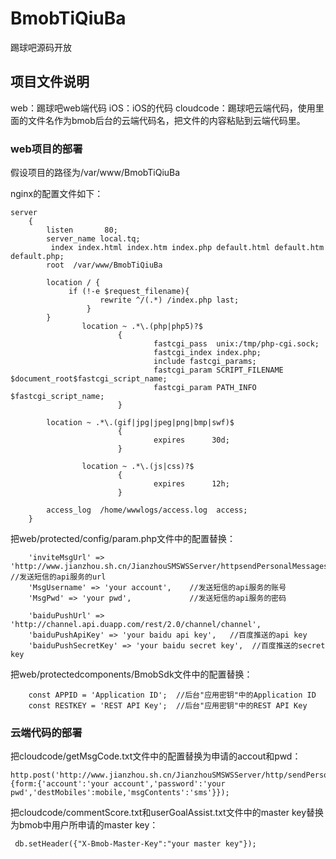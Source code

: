 # BmobTiQiuBa
踢球吧源码开放

## 项目文件说明

web：踢球吧web端代码
iOS：iOS的代码
cloudcode：踢球吧云端代码，使用里面的文件名作为bmob后台的云端代码名，把文件的内容粘贴到云端代码里。

### web项目的部署

假设项目的路径为/var/www/BmobTiQiuBa

nginx的配置文件如下：

```
server
	{
		listen       80;
		server_name local.tq;
		 index index.html index.htm index.php default.html default.htm default.php;
		root  /var/www/BmobTiQiuBa

		location / {  
   			 if (!-e $request_filename){  
		        	rewrite ^/(.*) /index.php last;  
		    	 }  
		}  
                location ~ .*\.(php|php5)?$
                        {
                                fastcgi_pass  unix:/tmp/php-cgi.sock;
                                fastcgi_index index.php;
                                include fastcgi_params;
                                fastcgi_param SCRIPT_FILENAME $document_root$fastcgi_script_name;
                                fastcgi_param PATH_INFO $fastcgi_script_name;
                        }

		location ~ .*\.(gif|jpg|jpeg|png|bmp|swf)$
                        {
                                expires      30d;
                        }

                location ~ .*\.(js|css)?$
                        {
                                expires      12h;
                        }

		access_log  /home/wwwlogs/access.log  access;
	}
```

把web/protected/config/param.php文件中的配置替换：

```
	'inviteMsgUrl' => 'http://www.jianzhou.sh.cn/JianzhouSMSWSServer/httpsendPersonalMessages',  //发送短信的api服务的url
	'MsgUsername' => 'your account',    //发送短信的api服务的账号
	'MsgPwd' => 'your pwd',				//发送短信的api服务的密码

	'baiduPushUrl' => 'http://channel.api.duapp.com/rest/2.0/channel/channel',
	'baiduPushApiKey' => 'your baidu api key',   //百度推送的api key
	'baiduPushSecretKey' => 'your baidu secret key',  //百度推送的secret key
```

把web/protectedcomponents/BmobSdk文件中的配置替换：

```
    const APPID = 'Application ID';  //后台"应用密钥"中的Application ID
    const RESTKEY = 'REST API Key';  //后台"应用密钥"中的REST API Key
```

### 云端代码的部署

把cloudcode/getMsgCode.txt文件中的配置替换为申请的accout和pwd：

```
http.post('http://www.jianzhou.sh.cn/JianzhouSMSWSServer/http/sendPersonalMessages', {form:{'account':'your account','password':'your pwd','destMobiles':mobile,'msgContents':'sms'}});
```

把cloudcode/commentScore.txt和userGoalAssist.txt文件中的master key替换为bmob中用户所申请的master key：

```
 db.setHeader({"X-Bmob-Master-Key":"your master key"});
```